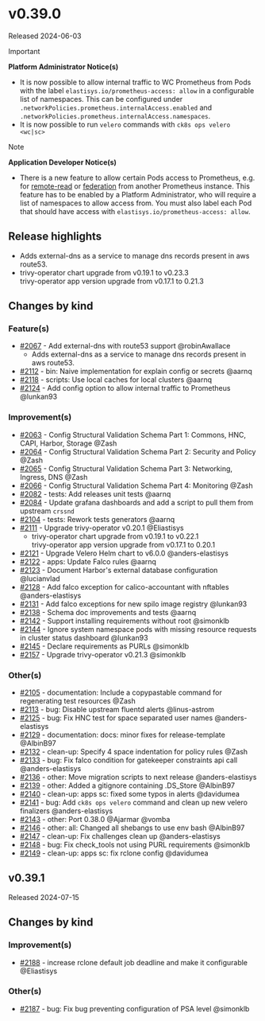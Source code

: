 # v0.39.0

Released 2024-06-03
<!-- -->
> [!IMPORTANT]
> **Platform Administrator Notice(s)**
>
> - It is now possible to allow internal traffic to WC Prometheus from Pods with the label `elastisys.io/prometheus-access: allow` in a configurable list of namespaces. This can be configured under `.networkPolicies.prometheus.internalAccess.enabled` and  `.networkPolicies.prometheus.internalAccess.namespaces`.
> - It is now possible to run `velero` commands with `ck8s ops velero <wc|sc>`
<!-- -->
> [!NOTE]
> **Application Developer Notice(s)**
>
> - There is a new feature to allow certain Pods access to Prometheus, e.g. for [remote-read](https://prometheus.io/docs/prometheus/latest/querying/remote_read_api/) or [federation](https://prometheus.io/docs/prometheus/latest/federation/) from another Prometheus instance. This feature has to be enabled by a Platform Administrator, who will require a list of namespaces to allow access from. You must also label each Pod that should have access with `elastisys.io/prometheus-access: allow`.

## Release highlights

- Adds external-dns as a service to manage dns records present in aws route53.
- trivy-operator chart upgrade from v0.19.1 to v0.23.3<br>trivy-operator app version upgrade from v0.17.1 to 0.21.3

## Changes by kind

### Feature(s)

- [#2067](https://github.com/elastisys/compliantkubernetes-apps/pull/2067) - Add external-dns with route53 support @robinAwallace
  - Adds external-dns as a service to manage dns records present in aws route53.
- [#2112](https://github.com/elastisys/compliantkubernetes-apps/pull/2112) - bin: Naive implementation for explain config or secrets @aarnq
- [#2118](https://github.com/elastisys/compliantkubernetes-apps/pull/2118) - scripts: Use local caches for local clusters @aarnq
- [#2124](https://github.com/elastisys/compliantkubernetes-apps/pull/2124) - Add config option to allow internal traffic to Prometheus @lunkan93

### Improvement(s)

- [#2063](https://github.com/elastisys/compliantkubernetes-apps/pull/2063) - Config Structural Validation Schema Part 1: Commons, HNC, CAPI, Harbor, Storage @Zash
- [#2064](https://github.com/elastisys/compliantkubernetes-apps/pull/2064) - Config Structural Validation Schema Part 2: Security and Policy @Zash
- [#2065](https://github.com/elastisys/compliantkubernetes-apps/pull/2065) - Config Structural Validation Schema Part 3: Networking, Ingress, DNS @Zash
- [#2066](https://github.com/elastisys/compliantkubernetes-apps/pull/2066) - Config Structural Validation Schema Part 4: Monitoring @Zash
- [#2082](https://github.com/elastisys/compliantkubernetes-apps/pull/2082) - tests: Add releases unit tests @aarnq
- [#2084](https://github.com/elastisys/compliantkubernetes-apps/pull/2084) - Update grafana dashboards and add a script to pull them from upstream `crssnd`
- [#2104](https://github.com/elastisys/compliantkubernetes-apps/pull/2104) - tests: Rework tests generators @aarnq
- [#2111](https://github.com/elastisys/compliantkubernetes-apps/pull/2111) - Upgrade trivy-operator v0.20.1 @Eliastisys
  - trivy-operator chart upgrade from v0.19.1 to v0.22.1<br>trivy-operator app version upgrade from v0.17.1 to 0.20.1
- [#2121](https://github.com/elastisys/compliantkubernetes-apps/pull/2121) - Upgrade Velero Helm chart to v6.0.0 @anders-elastisys
- [#2122](https://github.com/elastisys/compliantkubernetes-apps/pull/2122) - apps: Update Falco rules @aarnq
- [#2123](https://github.com/elastisys/compliantkubernetes-apps/pull/2123) - Document Harbor's external database configuration @lucianvlad
- [#2128](https://github.com/elastisys/compliantkubernetes-apps/pull/2128) - Add falco exception for calico-accountant with nftables @anders-elastisys
- [#2131](https://github.com/elastisys/compliantkubernetes-apps/pull/2131) - Add falco exceptions for new spilo image registry @lunkan93
- [#2138](https://github.com/elastisys/compliantkubernetes-apps/pull/2138) - Schema doc improvements and tests @aarnq
- [#2142](https://github.com/elastisys/compliantkubernetes-apps/pull/2142) - Support installing requirements without root @simonklb
- [#2144](https://github.com/elastisys/compliantkubernetes-apps/pull/2144) - Ignore system namespace pods with missing resource requests in cluster status dashboard @lunkan93
- [#2145](https://github.com/elastisys/compliantkubernetes-apps/pull/2145) - Declare requirements as PURLs @simonklb
- [#2157](https://github.com/elastisys/compliantkubernetes-apps/pull/2157) - Upgrade trivy-operator v0.21.3 @simonklb

### Other(s)

- [#2105](https://github.com/elastisys/compliantkubernetes-apps/pull/2105) - documentation: Include a copypastable command for regenerating test resources @Zash
- [#2113](https://github.com/elastisys/compliantkubernetes-apps/pull/2113) - bug: Disable upstream fluentd alerts @linus-astrom
- [#2125](https://github.com/elastisys/compliantkubernetes-apps/pull/2125) - bug: Fix HNC test for space separated user names @anders-elastisys
- [#2129](https://github.com/elastisys/compliantkubernetes-apps/pull/2129) - documentation: docs: minor fixes for release-template @AlbinB97
- [#2132](https://github.com/elastisys/compliantkubernetes-apps/pull/2132) - clean-up: Specify 4 space indentation for policy rules @Zash
- [#2133](https://github.com/elastisys/compliantkubernetes-apps/pull/2133) - bug: Fix falco condition for gatekeeper constraints api call @anders-elastisys
- [#2136](https://github.com/elastisys/compliantkubernetes-apps/pull/2136) - other: Move migration scripts to next release @anders-elastisys
- [#2139](https://github.com/elastisys/compliantkubernetes-apps/pull/2139) - other: Added a gitignore containing .DS_Store @AlbinB97
- [#2140](https://github.com/elastisys/compliantkubernetes-apps/pull/2140) - clean-up: apps sc: fixed some typos in alerts @davidumea
- [#2141](https://github.com/elastisys/compliantkubernetes-apps/pull/2141) - bug: Add `ck8s ops velero` command and clean up new velero finalizers @anders-elastisys
- [#2143](https://github.com/elastisys/compliantkubernetes-apps/pull/2143) - other: Port 0.38.0 @Ajarmar @vomba
- [#2146](https://github.com/elastisys/compliantkubernetes-apps/pull/2146) - other: all: Changed all shebangs to use env bash @AlbinB97
- [#2147](https://github.com/elastisys/compliantkubernetes-apps/pull/2147) - clean-up: Fix challenges clean up @anders-elastisys
- [#2148](https://github.com/elastisys/compliantkubernetes-apps/pull/2148) - bug: Fix check_tools not using PURL requirements @simonklb
- [#2149](https://github.com/elastisys/compliantkubernetes-apps/pull/2149) - clean-up: apps sc: fix rclone config @davidumea

## v0.39.1

Released 2024-07-15

## Changes by kind

### Improvement(s)

- [#2188](https://github.com/elastisys/compliantkubernetes-apps/pull/2188) - increase rclone default job deadline and make it configurable @Eliastisys

### Other(s)

- [#2187](https://github.com/elastisys/compliantkubernetes-apps/pull/2187) - bug: Fix bug preventing configuration of PSA level @simonklb
